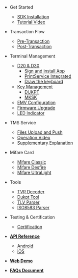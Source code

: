 - Get Started

  - [SDK Installation](manual.md)
  - [Tutorial Video](video-tutorial.md)

- Transaction Flow

  - [Pre-Transaction](pre-transaction.md)
  - [Post-Transaction](post-transaction.md)

- Terminal Management

  - [D20 & D30](D20&D30.md)
      - [Sign and install App](Sign-and-install-App.md)
      - [PrintService Integrated](PrintService-Integrated.md)
      - [Draw the keyboard ](Draw_the_keyboard.md)
  - [Key Management](key-management.md)
      - [DUKPT](dukpt-scheme.md)
      - [MKSK](mksk-scheme.md)
  - [EMV Configuration](emv-config.md)
  - [Firmware Upgrade](firmware-ota.md)
  - [LED Indicator](led-indicator.md)

- TMS Service

  - [Files Upload and Push](Files-Upload-and-Push.md)
  - [Operation Video](Operation-Video.md)
  - [Supplementary Explanation](Supplementary-Explanation.md)

- Mifare Card 

  - [Mifare Classic](mifare-classic.md)
  - [Mifare Desfire](mifare-desfire.md)
  - [Mifare UltraLight](mifare-ultralight.md)

- Tools

  - [TVR Decoder](paymentcardtools.md)
  - [Dukpt Tool](encryption-decryption.md)
  - [TLV Parser](emv-tool.md)
  - [ISO8583 Parser](emv-iso8583.md)

- Testing & Certification 

  - [Certification](emv_l3.md)

- [**API Reference**](https://dspread.gitlab.io/qpos/api/index.html)
  - [Android](https://gitlab.com/dspread/android/-/blob/master/QPOS-Android-SDK-Userguid-en-detail.pdf)
  - [iOS](https://gitlab.com/dspread/ios/-/blob/master/QPOS-iOS-SDK-Userguid-en-detail.pdf)

- [**Web Demo**](https://dspread.gitlab.io/qpos/webdemo/checkout.html)
- [**FAQs Document**](https://gitlab.com/dspread/FAQs_Document)